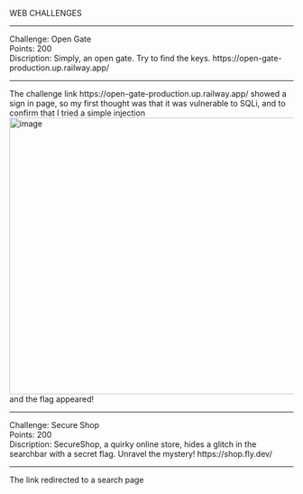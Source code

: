 WEB CHALLENGES
<hr>
Challenge: Open Gate
<br>
Points: 200
<br>
Discription: Simply, an open gate. Try to find the keys. https://open-gate-production.up.railway.app/
<hr>
The challenge link https://open-gate-production.up.railway.app/ showed a sign in page, so my first thought was that it was vulnerable to SQLi, and to confirm that I tried a simple injection
<br>
<img width="507" height="490" alt="image" src="https://github.com/user-attachments/assets/4fc85dcc-fa6b-4b32-8351-609ed303e672" />
<br>
and the flag appeared!
<hr>
Challenge: Secure Shop
<br>
Points: 200
<br>
Discription: SecureShop, a quirky online store, hides a glitch in the searchbar with a secret flag. Unravel the mystery!
https://shop.fly.dev/
<hr>
The link redirected to a search page

